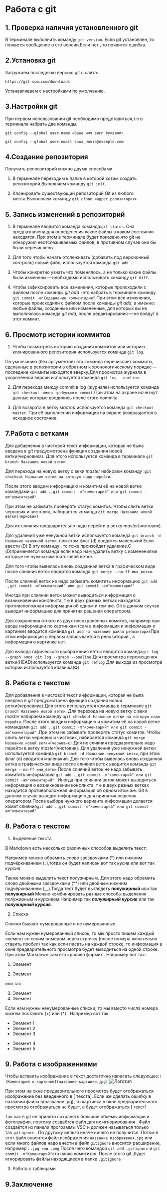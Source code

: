 # Работа с git

## 1. Проверка наличия установленного git

 В терминале выполнить команду `git version`. Если git установлен, то появится сообщение о его версии.Если нет , то появится ошибка.

## 2.Установка git

Загружаем последнюю версию git  с сайта:

`https://git-scm.com/downloads`

Устанавливаем с настройками по умолчанию.

## 3.Настройки git

При первом использовании git необходимо представиться,т.е в терминале набрать две команды:

`git config --global user.name «Ваше имя англ буквами»`

`git config --global user.email ваша_почта@example.com`

## 4.Создание репозитория

Получить реппозиторий можно двумя способами

1. В терминале переходим к папке в которой хотим создать репозиторий.Выполняем команду `git init`.

2. Клонировать существующий репозиторий Git из любого места.Выполняем команду `git clone <адрес репозитория>`


## 5. Запись изменений в репозиторий 

1. В терминале вводится команда команда:`git status`. Она предназначена для определения какие файлы в каком состоянии находятся. При этом в терминале будет показано,что git не обнаружил неотслеживаемых файлов, в противном случае они бы были перечислены.

2. Для того чтобы начать отслеживать (добавить под версионный контроль) новый файл, используется команда `git add .`

3. Чтобы конкретно узнать что поменялось, а не только какие файлы были изменены — необходимо использовать команду  `git diff`.

4. Чтобы зафиксировать все  изменения, которые происходили с файлом после команды  *git add* -это набрать в терминале команду `git commit -m"Содержание комментария"`.При этом все  изменения, которые происходили с файлом после команды *git add*, а именно: любые файлы, созданные или изменённые, для которых вы не выполнялась команда *git add*, после редактирования — не войдут в этот коммит.

## 6. Просмотр истории коммитов

1. Чтобы посмотреть историю  создания коммитов или историю клонированного репозитория используется команда `git log`.

По умолчанию (без аргументов) эта команда перечисляет коммиты, сделанные в репозитории в обратном к хронологическому порядке — последние коммиты находятся вверху.Для просмотра журнала в укороченной версии используется команда `git log --oneline`.

 2. Для перехода между commit в log (журнале) используется команда `git checkout номер требуемого commit`
 При этом на экране исчезнут данные которые вводились после этого commita.

 3. Для возврата в ветку *мастер* используется команда `git checkout master`. При её выполнении информация на экране возвращается в исходное состояние.

 ## 7.Работа с ветками

 Для добавления в чистовой текст информации, которая не была введена в *git* предусмотрена функция создания новой ветки(черновика).
 Для этого используется команда в терминале `git branch Название новой ветки`.

  Для перехода на новую ветку с веки *master* набираем команду :`git checkout Название ветки на которую надо перейти`.

 После этого вводим информацию и комитим её на новой ветке командами `git add .,git commit -m"коментарий" или git commit -am"коментарий"` .
 
 При этом не забывать проверять статус комитов. Чтобы слить ветки черновик и чистовик, набирается команда `git merge Название новой ветки(черновик)`
 
  Для их слияния предварительно надо перейти в ветку *master*(чистовик).

 Для удаления уже ненужной ветки используется команда `git branch -d Название ненужной ветки`, при этом флаг (d) вводится маленький.Если ввести (D) В эту команду , то тоже произойдет удаление.С (D)применяется команда если надо нам удалить ветку с изменениями которые не нужны нам в итоговой ветке.

 Для того чтобы вывелась вновь созданная ветка в графическом виде после слияния веток вводится команда `git merge --no-ff имя_ветки`.
 
 После слияний веток не надо забывать комитить информацию `git add .,git commit -m"коментарий" или git commit -am"коментарий" `

 Иногда при слиянии веток может выводиться информация о возникновении конфликта, т е в двух разных ветках находится противоположная информация об одном и том же. Git в данном случае выводит информацию для принятия решения оператором.

 Для сохранения отного из двух несохраненных комитов, например при вводе информации по картинкам (сам а информация и информация о картинке) вводится команда `git add -a название файла репозитория`При этом информация о первом записывается в репозиторий , а информация о картинке нет.

 Для вывода гафического изображения веток вводится команда`git log --graph ` или ` git log --graph --oneline`
 Для просмотра перемещения ветки(HEAD)используется команда `git reflog`
 Для выхода из просмотра истории используется клавиша(**Q**)

 ## 8. Работа с текстом

 Для добавления в чистовой текст информации, которая не была введена в *git* предусмотрена функция создания новой ветки(черновика).Для этого используется команда в терминале `git branch Название новой ветки`. Для перехода на новую ветку с веки *master* набираем команду :`git checkout Название ветки на которую надо перейти`.
 После этого вводим информацию и комитим её на новой ветке командами `git add .,git commit -m"коментарий" или git commit -am"коментарий"` .При этом не забывать проверять статус комитов. Чтобы слить ветки черновик и чистовик, набирается команда `git merge Название новой ветки(черновик)` Для их слияния предварительно надо перейти в ветку *master*(чистовик).
 Для удаления уже ненужной ветки используется команда `git branch -d Название ненужной ветки`, при этом флаг (d) вводится маленький. 
 Для того чтобы вывелась вновь созданная ветка в графическом виде после слияния веток вводится команда `git merge --no-ff имя_ветки`.После слияний веток не надо забывать комитить информацию `git add .,git commit -m"коментарий" или git commit -am"коментарий" `
 Иногда при слиянии веток может выводиться информация о возникновении конфликта, т е в двух разных ветках находится противоположная информация об одном итом же. Git в данном случае выводит информацию для принятия решения оператором.После выбора нужного варианта информации делается комит слияния`git add .,git commit -m"коментарий" или git commit -am"коментарий" `
 
  ## 8. Работа с текстом
 1. Выделение текста

 В Markdown есть несколько различных способов выделить текст:

 Например можно обрамить слово звездочками (*) или нижним подчёркиванием (_),тогда он будет написан вот так *кусив* или вот так _курсив_

 Также можно выделить текст полужирным. Для этого надо обрамить слово двойными звёздочками (**) или двойным нижним подчёркиванием (__).Тогда тест будет выглядеть  **полужирный** или так __полужирный__ 
 Можно комбинировать разные способы выделения полужирным и курсивом.Например так *__полужирный курсив__* или так _**полужирный курсив**_.

 2. Списки

 Списки бывают нумерованные и не нумерованные.
 
 Если нам нужен нумерованный список, то мы просто пишем каждый элемент со своим номером через строчку (после номера желательно ставить пробел)  так как  если писать на каждой строке, то информация в окне предварительного просмотра будет выводиться на одной строке. При этом  Markdown  сам его красиво формит . Например вот так:
 1. Элемент

 2. Элемент

 или так 

 3. Элемент
 4. Элемент

 Если нам нужны ненумерованные списки, то мы вместо числа номера можем поставить (+) или (*) . Например вот так:

 + Элемент 1 
 + Элемент 2
 + Элемент 3
 * Элемент 4
 * Элемент 5

 ## 9. Работа с изображениями

 Чтобы вставить изображение в текст достаточно написать следующее:`![Коментарий к картинке](название картинки.jpg)`
![Логотип](Git-01.jpg)

При этом на окне предварительного просмотра будет отображаться изображение без введенного в [ текста].
Если же сделать ошибку в названии файла в(название.jpg), то картинка в окне предварительного просмотра отображаться не будет, а будет отображаться [ текст]

Так как в git не принято сохранять большие обьёмы информации и фотографии, поэтому создаётся файл для их игнорирования .
Файл создаётся из панели программы VSC и должен называться только так`.gitignore` . По другому нельзя иначе ничего не получится.
Потом в этот файл вносится файл изображения `название изображения.jpg` или если много файлов надо внести в файл `gitignore` вносится расширение, например : `.jpg или .png`
После чего командой `git add .gitignore` и `git commit -m"Коментарий"`эта папка комитится.
После этого git ,будет игнорировать файлы находящиеся в папке `.gitignore`

 3. Работа с таблицами
 ## 9.Заключение